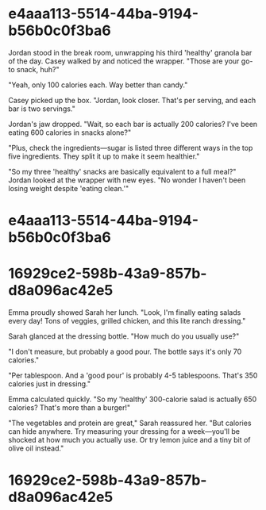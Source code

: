 

# e4aaa113-5514-44ba-9194-b56b0c0f3ba6

Jordan stood in the break room, unwrapping his third 'healthy' granola bar of the day. Casey walked by and noticed the wrapper. "Those are your go-to snack, huh?"

"Yeah, only 100 calories each. Way better than candy."

Casey picked up the box. "Jordan, look closer. That's per serving, and each bar is two servings."

Jordan's jaw dropped. "Wait, so each bar is actually 200 calories? I've been eating 600 calories in snacks alone?"

"Plus, check the ingredients—sugar is listed three different ways in the top five ingredients. They split it up to make it seem healthier."

"So my three 'healthy' snacks are basically equivalent to a full meal?" Jordan looked at the wrapper with new eyes. "No wonder I haven't been losing weight despite 'eating clean.'"

# e4aaa113-5514-44ba-9194-b56b0c0f3ba6



# 16929ce2-598b-43a9-857b-d8a096ac42e5

Emma proudly showed Sarah her lunch. "Look, I'm finally eating salads every day! Tons of veggies, grilled chicken, and this lite ranch dressing."

Sarah glanced at the dressing bottle. "How much do you usually use?"

"I don't measure, but probably a good pour. The bottle says it's only 70 calories."

"Per tablespoon. And a 'good pour' is probably 4-5 tablespoons. That's 350 calories just in dressing."

Emma calculated quickly. "So my 'healthy' 300-calorie salad is actually 650 calories? That's more than a burger!"

"The vegetables and protein are great," Sarah reassured her. "But calories can hide anywhere. Try measuring your dressing for a week—you'll be shocked at how much you actually use. Or try lemon juice and a tiny bit of olive oil instead."

# 16929ce2-598b-43a9-857b-d8a096ac42e5

